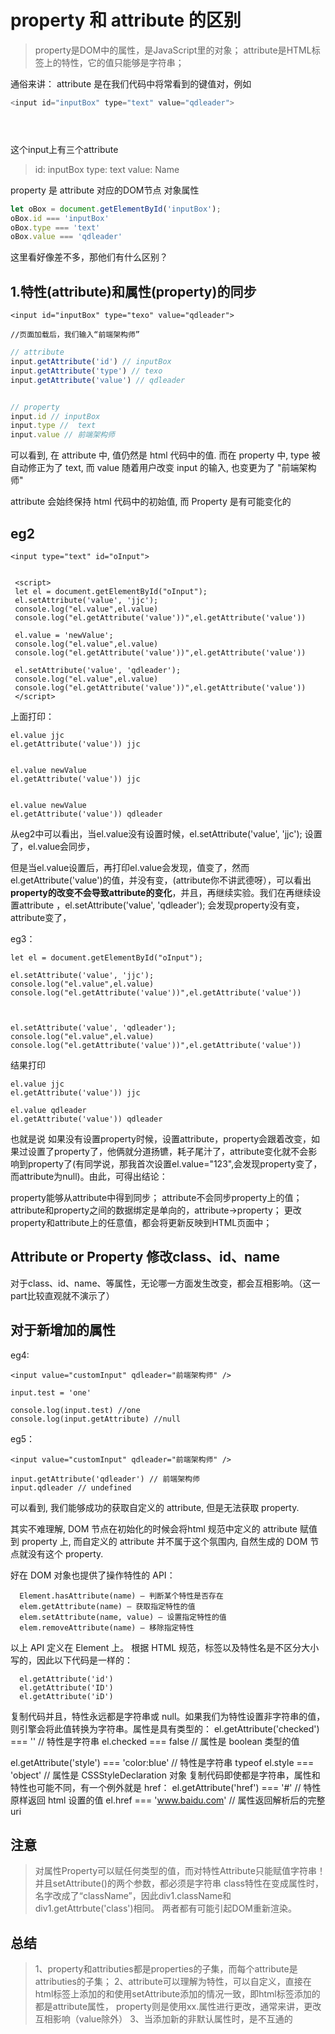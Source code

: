 # property 和 attribute 的区别

> property是DOM中的属性，是JavaScript里的对象；
> attribute是HTML标签上的特性，它的值只能够是字符串；




通俗来讲：
attribute 是在我们代码中将常看到的键值对，例如

```js
<input id="inputBox" type="text" value="qdleader">





```
这个input上有三个attribute

> id: inputBox
> type: text
> value: Name


property 是 attribute 对应的DOM节点 对象属性
```js
let oBox = document.getElementById('inputBox');
oBox.id === 'inputBox'
oBox.type === 'text'
oBox.value === 'qdleader'

```

这里看好像差不多，那他们有什么区别？
## 1.特性(attribute)和属性(property)的同步
```
<input id="inputBox" type="texo" value="qdleader">

//页面加载后，我们输入“前端架构师”
```


```js
// attribute
input.getAttribute('id') // inputBox
input.getAttribute('type') // texo
input.getAttribute('value') // qdleader


// property
input.id // inputBox
input.type //  text
input.value // 前端架构师

```

可以看到, 在 attribute 中, 值仍然是 html 代码中的值.
 而在 property 中, type 被自动修正为了 text,
 而 value 随着用户改变 input 的输入, 也变更为了 "前端架构师"


attribute 会始终保持 html 代码中的初始值, 而 Property 是有可能变化的

## eg2
```
<input type="text" id="oInput">


 <script>
 let el = document.getElementById("oInput");
 el.setAttribute('value', 'jjc');   
 console.log("el.value",el.value)
 console.log("el.getAttribute('value'))",el.getAttribute('value'))

 el.value = 'newValue';   
 console.log("el.value",el.value)
 console.log("el.getAttribute('value'))",el.getAttribute('value'))

 el.setAttribute('value', 'qdleader');
 console.log("el.value",el.value)
 console.log("el.getAttribute('value'))",el.getAttribute('value'))
 </script>

```
上面打印：
```
el.value jjc
el.getAttribute('value')) jjc


el.value newValue
el.getAttribute('value')) jjc


el.value newValue
el.getAttribute('value')) qdleader

```

从eg2中可以看出，当el.value没有设置时候，el.setAttribute('value', 'jjc'); 设置了，el.value会同步，

但是当el.value设置后，再打印el.value会发现，值变了，然而el.getAttribute('value')的值，并没有变，(attribute你不讲武德呀），可以看出<b>property的改变不会导致attribute的变化</b>，并且，再继续实验。我们在再继续设置attribute ，el.setAttribute('value', 'qdleader');  会发现property没有变，attribute变了，


eg3：
```
let el = document.getElementById("oInput");

el.setAttribute('value', 'jjc');   
console.log("el.value",el.value)
console.log("el.getAttribute('value'))",el.getAttribute('value'))



el.setAttribute('value', 'qdleader');
console.log("el.value",el.value)
console.log("el.getAttribute('value'))",el.getAttribute('value'))

```

结果打印
```
el.value jjc
el.getAttribute('value')) jjc

el.value qdleader
el.getAttribute('value')) qdleader
```


也就是说  如果没有设置property时候，设置attribute，property会跟着改变，如果过设置了property了，他俩就分道扬镳，耗子尾汁了，attribute变化就不会影响到property了(有同学说，那我首次设置el.value="123",会发现property变了，而attribute为null)。由此，可得出结论：

property能够从attribute中得到同步；
attribute不会同步property上的值；
attribute和property之间的数据绑定是单向的，attribute->property；
更改property和attribute上的任意值，都会将更新反映到HTML页面中；

## Attribute or Property 修改class、id、name
  对于class、id、name、等属性，无论哪一方面发生改变，都会互相影响。（这一part比较直观就不演示了）

## 对于新增加的属性
eg4:
```
<input value="customInput" qdleader="前端架构师" />

input.test = 'one'

console.log(input.test) //one
console.log(input.getAttribute) //null
```


eg5：
```
<input value="customInput" qdleader="前端架构师" />

input.getAttribute('qdleader') // 前端架构师
input.qdleader // undefined
```

可以看到, 我们能够成功的获取自定义的 attribute, 但是无法获取 property.

其实不难理解, DOM 节点在初始化的时候会将html 规范中定义的 attribute 赋值到 property 上, 而自定义的 attribute 并不属于这个氛围内, 自然生成的 DOM 节点就没有这个 property.


好在 DOM 对象也提供了操作特性的 API：

```
  Element.hasAttribute(name) – 判断某个特性是否存在
  elem.getAttribute(name) – 获取指定特性的值
  elem.setAttribute(name, value) – 设置指定特性的值
  elem.removeAttribute(name) – 移除指定特性
```
以上 API 定义在 Element 上。
根据 HTML 规范，标签以及特性名是不区分大小写的，因此以下代码是一样的：
```
  el.getAttribute('id')
  el.getAttribute('ID')
  el.getAttribute('iD')
```
复制代码并且，特性永远都是字符串或 null。如果我们为特性设置非字符串的值，则引擎会将此值转换为字符串。属性是具有类型的：
el.getAttribute('checked') === '' // 特性是字符串
el.checked === false              // 属性是 boolean 类型的值

el.getAttribute('style') === 'color:blue' // 特性是字符串
typeof el.style === 'object'                 // 属性是 CSSStyleDeclaration 对象
复制代码即使都是字符串，属性和特性也可能不同，有一个例外就是 href：
el.getAttribute('href') === '#' // 特性原样返回 html 设置的值
el.href === 'www.baidu.com'   // 属性返回解析后的完整 uri


## 注意

> 对属性Property可以赋任何类型的值，而对特性Attribute只能赋值字符串！并且setAttribute()的两个参数，都必须是字符串
> class特性在变成属性时，名字改成了“className”，因此div1.className和div1.getAttrbute('class')相同。
> 两者都有可能引起DOM重新渲染。

## 总结
> 1、property和attributies都是properties的子集，而每个attribute是attributies的子集；
> 2、attribute可以理解为特性，可以自定义，直接在html标签上添加的和使用setAttribute添加的情况一致，即html标签添加的都是attribute属性， property则是使用xx.属性进行更改，通常来讲，更改互相影响（value除外）
> 3、当添加新的非默认属性时，是不互通的
